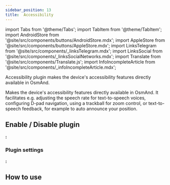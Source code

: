 ```yaml
---
sidebar_position: 13
title:  Accessibility
---
```


import Tabs from '@theme/Tabs';
import TabItem from '@theme/TabItem';
import AndroidStore from '@site/src/components/buttons/AndroidStore.mdx';
import AppleStore from '@site/src/components/buttons/AppleStore.mdx';
import LinksTelegram from '@site/src/components/_linksTelegram.mdx';
import LinksSocial from '@site/src/components/_linksSocialNetworks.mdx';
import Translate from '@site/src/components/Translate.js';
import InfoIncompleteArticle from '@site/src/components/_infoIncompleteArticle.mdx';

<InfoIncompleteArticle/>

Accessibility plugin makes the device's accessibility features directly available in OsmAnd.

Makes the device's accessibility features directly available in OsmAnd. It facilitates e.g. adjusting the speech rate for text-to-speech voices, configuring D-pad navigation, using a trackball for zoom control, or text-to-speech feedback, for example to auto announce your position.


## Enable / Disable plugin

**<Translate android="true" ids="android_button_seq"/>:** <Translate android="true" ids="shared_string_menu,plugins_menu_group,shared_string_accessibility"/>


### Plugin settings

**<Translate android="true" ids="android_button_seq"/>:** <Translate android="true" ids="shared_string_menu,plugins_menu_group,shared_string_accessibility,shared_string_settings"/>


## How to use